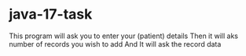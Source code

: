 # java-17-task

This program will ask you to enter your (patient) details
Then it will aks number of records you wish to add
And It will ask the record data
